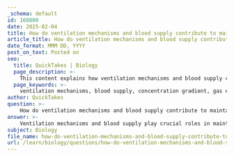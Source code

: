 ```yaml
---
_schema: default
id: 168800
date: 2025-02-04
title: How do ventilation mechanisms and blood supply contribute to maintaining a concentration gradient?
article_title: How do ventilation mechanisms and blood supply contribute to maintaining a concentration gradient?
date_format: MMM DD, YYYY
post_on_text: Posted on
seo:
  title: QuickTakes | Biology
  page_description: >-
    This content explains how ventilation mechanisms and blood supply contribute to maintaining a concentration gradient essential for efficient gas exchange in organisms.
  page_keywords: >-
    ventilation mechanisms, blood supply, concentration gradient, gas exchange, mammals, fish, gills, breathing, oxygen, carbon dioxide, alveoli, capillaries, counter-current exchange, diffusion, respiratory systems
author: QuickTakes
question: >-
    How do ventilation mechanisms and blood supply contribute to maintaining a concentration gradient?
answer: >-
    Ventilation mechanisms and blood supply play crucial roles in maintaining a concentration gradient, which is essential for efficient gas exchange in various organisms.\n\n### Ventilation Mechanisms\nVentilation refers to the active process of moving air or water over gas exchange surfaces. In animals, this can include mechanisms such as:\n\n1. **Breathing in Mammals**: The diaphragm and intercostal muscles create pressure changes that draw air into the lungs. This fresh air replenishes oxygen levels and removes carbon dioxide, maintaining a concentration gradient between the alveoli (where gas exchange occurs) and the blood.\n\n2. **Gill Movement in Fish**: Fish utilize a mechanism where water flows over their gills, which are structured with filaments and lamellae to maximize surface area. The rapid movement of water ensures that oxygen-rich water continuously comes into contact with the gill surfaces, maintaining a high concentration of oxygen in the water compared to the blood, thus facilitating diffusion.\n\n3. **Tracheal System in Insects**: Insects have a unique tracheal system that delivers oxygen directly to tissues. Body movements can help ventilate this system, ensuring that oxygen-rich air enters the tracheae and maintains a concentration gradient for gas exchange at the cellular level.\n\n### Blood Supply\nA rich blood supply is vital for maintaining concentration gradients for gases:\n\n1. **Capillary Networks**: In many animals, including mammals and fish, gas exchange surfaces are closely associated with dense networks of capillaries. For instance, in the lungs, the extensive capillary network surrounding alveoli allows for rapid transport of oxygen away from the exchange surface. This quick removal of oxygen from the blood keeps the concentration of oxygen in the blood low, promoting further diffusion from the alveoli into the blood.\n\n2. **Counter-Current Exchange in Fish**: In fish gills, blood flows in the opposite direction to the water passing over the gills. This counter-current exchange mechanism maintains a steep concentration gradient for oxygen absorption, allowing fish to extract up to 80-90% of the oxygen from the water.\n\n### Summary\nIn summary, ventilation mechanisms actively bring fresh air or water into contact with gas exchange surfaces, while a rich blood supply ensures that gases are rapidly transported away from these surfaces. Together, these processes maintain a steep concentration gradient, which is essential for efficient gas exchange, whether in the lungs of mammals, the gills of fish, or the tracheal systems of insects.
subject: Biology
file_name: how-do-ventilation-mechanisms-and-blood-supply-contribute-to-maintaining-a-concentration-gradient.md
url: /learn/biology/questions/how-do-ventilation-mechanisms-and-blood-supply-contribute-to-maintaining-a-concentration-gradient
---
```


&nbsp;